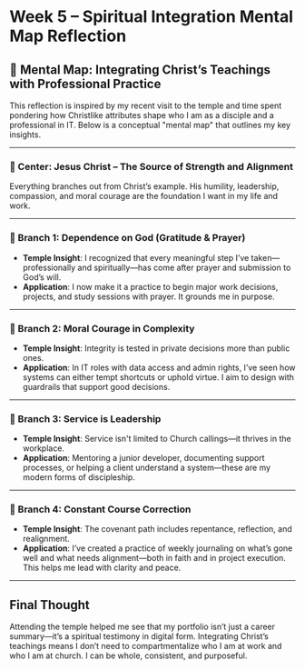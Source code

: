 # Week 5 – Spiritual Integration Mental Map Reflection

## 🧠 Mental Map: Integrating Christ’s Teachings with Professional Practice

This reflection is inspired by my recent visit to the temple and time spent pondering how Christlike attributes shape who I am as a disciple and a professional in IT. Below is a conceptual "mental map" that outlines my key insights.

---

### 🌿 Center: Jesus Christ – The Source of Strength and Alignment

Everything branches out from Christ’s example. His humility, leadership, compassion, and moral courage are the foundation I want in my life and work.

---

### 🔁 Branch 1: Dependence on God (Gratitude & Prayer)

- **Temple Insight**: I recognized that every meaningful step I’ve taken—professionally and spiritually—has come after prayer and submission to God’s will.
- **Application**: I now make it a practice to begin major work decisions, projects, and study sessions with prayer. It grounds me in purpose.

---

### 🔐 Branch 2: Moral Courage in Complexity

- **Temple Insight**: Integrity is tested in private decisions more than public ones.
- **Application**: In IT roles with data access and admin rights, I’ve seen how systems can either tempt shortcuts or uphold virtue. I aim to design with guardrails that support good decisions.

---

### 🤝 Branch 3: Service is Leadership

- **Temple Insight**: Service isn't limited to Church callings—it thrives in the workplace.
- **Application**: Mentoring a junior developer, documenting support processes, or helping a client understand a system—these are my modern forms of discipleship.

---

### 🧭 Branch 4: Constant Course Correction

- **Temple Insight**: The covenant path includes repentance, reflection, and realignment.
- **Application**: I’ve created a practice of weekly journaling on what’s gone well and what needs alignment—both in faith and in project execution. This helps me lead with clarity and peace.

---

## Final Thought

Attending the temple helped me see that my portfolio isn’t just a career summary—it’s a spiritual testimony in digital form. Integrating Christ’s teachings means I don’t need to compartmentalize who I am at work and who I am at church. I can be whole, consistent, and purposeful.

